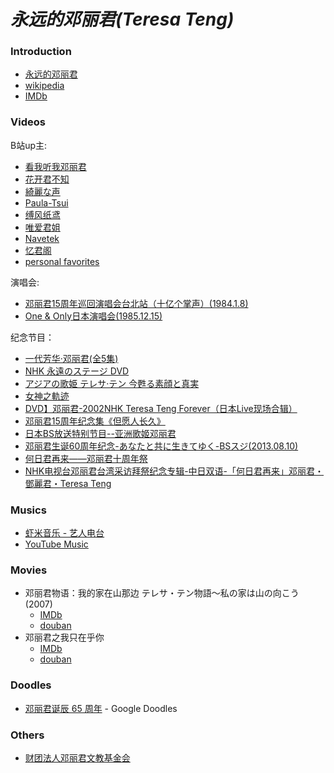 # *永远的邓丽君(Teresa Teng)*



### Introduction

- [永远的邓丽君](http://www.teresa-teng.org/people.php)
- [wikipedia](https://en.wikipedia.org/wiki/Teresa_Teng)
- [IMDb](https://www.imdb.com/name/nm0849340/)

### Videos

B站up主:

- [看我听我邓丽君](https://space.bilibili.com/174926904/)
- [花开君不知](https://space.bilibili.com/472799878/)
- [綺麗な声](https://space.bilibili.com/14369430/)
- [Paula-Tsui](https://space.bilibili.com/36271715/)
- [缚风纸鸢](https://space.bilibili.com/37852543/)
- [唯爱君姐](https://space.bilibili.com/351607386/)
- [Navetek](https://space.bilibili.com/477230155/)
- [忆君阁](https://space.bilibili.com/309472078/)
- [personal favorites](https://www.bilibili.com/medialist/detail/ml1064381191?type=1)
  
演唱会:

- [邓丽君15周年巡回演唱会台北站（十亿个掌声）(1984.1.8)](https://www.bilibili.com/video/BV1Ab411h7zN)
- [One & Only日本演唱会(1985.12.15)](https://www.bilibili.com/video/BV1Jf4y117Lb)
  
纪念节目：
 
- [一代芳华·邓丽君(全5集)](https://www.bilibili.com/video/BV17x411f7mn)
- [NHK 永遠のステージ DVD](https://www.bilibili.com/video/BV1z741147E4)
- [アジアの歌姫 テレサ·テン 今甦る素顔と真実](https://www.bilibili.com/video/BV1954y1C7HF)
- [女神之軌迹](https://www.bilibili.com/video/BV1eb411t78z)
- [DVD】邓丽君-2002NHK Teresa Teng Forever（日本Live现场合辑）](https://www.bilibili.com/video/BV1sz411q7nX)
- [邓丽君15周年纪念集《但愿人长久》](https://www.bilibili.com/video/BV1X5411s7sh)
- [日本BS放送特别节目--亚洲歌姬邓丽君](https://www.bilibili.com/video/BV1aW411v7Mb)
- [邓丽君生诞60周年纪念-あなたと共に生きてゆく-BSスジ(2013.08.10)](https://www.bilibili.com/video/BV1bi4y147gt)
- [何日君再来——邓丽君十周年祭](https://www.bilibili.com/video/av10337229/)
- [NHK电视台邓丽君台湾采访拜祭纪念专辑-中日双语-「何日君再来」邓丽君・鄧麗君・Teresa Teng](https://www.bilibili.com/video/BV1xk4y1m71W)
  
### Musics

- [虾米音乐 - 艺人电台](https://www.xiami.com/artist/vmp3f637)
- [YouTube Music](https://music.youtube.com/channel/UCI2cy2lwlzMksxEu63E8Zag)

### Movies

- 邓丽君物语：我的家在山那边 テレサ・テン物語～私の家は山の向こう (2007)
  - [IMDb](https://www.imdb.com/title/tt1045226/)
  - [douban](https://movie.douban.com/subject/2127188/)
- 邓丽君之我只在乎你
  - [IMDb](https://www.imdb.com/title/tt9636134/)
  - [douban](https://movie.douban.com/subject/26665271/)
  
### Doodles

- [邓丽君诞辰 65 周年](https://www.google.com/doodles/teresa-tengs-65th-birthday) - Google Doodles
  
### Others

- [财团法人邓丽君文教基金会](http://www.teresa-teng.org/)
